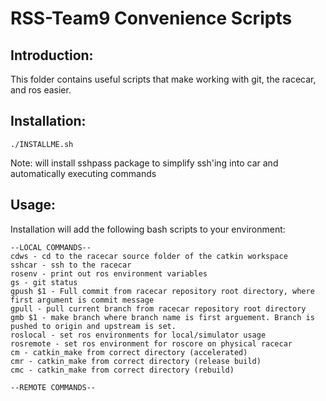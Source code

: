 RSS-Team9 Convenience Scripts
===============
Introduction:
----------------
This folder contains useful scripts that make working with git, the racecar, and ros easier.

Installation:
----------------
```
./INSTALLME.sh
```

Note: will install sshpass package to simplify ssh'ing into car and automatically executing commands

Usage:
----------------
Installation will add the following bash scripts to your environment:
```
--LOCAL COMMANDS--
cdws - cd to the racecar source folder of the catkin workspace
sshcar - ssh to the racecar
rosenv - print out ros environment variables
gs - git status
gpush $1 - Full commit from racecar repository root directory, where first argument is commit message
gpull - pull current branch from racecar repository root directory
gmb $1 - make branch where branch name is first arguement. Branch is pushed to origin and upstream is set.
roslocal - set ros environments for local/simulator usage
rosremote - set ros environment for roscore on physical racecar
cm - catkin_make from correct directory (accelerated)
cmr - catkin_make from correct directory (release build)
cmc - catkin_make from correct directory (rebuild)

--REMOTE COMMANDS--
```
